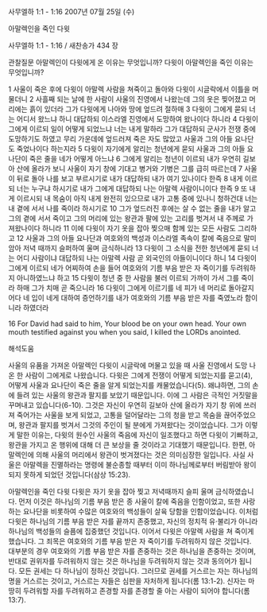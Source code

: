 사무엘하 1:1 - 1:16 
2007년 07월 25일 (수)

아말렉인을 죽인 다윗



사무엘하 1:1 - 1:16 / 새찬송가 434 장


관찰질문 
아말렉인이 다윗에게 온 이유는 무엇입니까?
다윗이 아말렉인을 죽인 이유는 무엇입니까?

1 사울이 죽은 후에 다윗이 아말렉 사람을 쳐죽이고 돌아와 다윗이 시글락에서 이틀을 머물더니 2 사흘째 되는 날에 한 사람이 사울의 진영에서 나왔는데 그의 옷은 찢어졌고 머리에는 흙이 있더라 그가 다윗에게 나아와 땅에 엎드려 절하매 3 다윗이 그에게 묻되 너는 어디서 왔느냐 하니 대답하되 이스라엘 진영에서 도망하여 왔나이다 하니라 
4 다윗이 그에게 이르되 일이 어떻게 되었느냐 너는 내게 말하라 그가 대답하되 군사가 전쟁 중에 도망하기도 하였고 무리 가운데에 엎드러져 죽은 자도 많았고 사울과 그의 아들 요나단도 죽었나이다 하는지라 5 다윗이 자기에게 알리는 청년에게 묻되 사울과 그의 아들 요나단이 죽은 줄을 네가 어떻게 아느냐 6 그에게 알리는 청년이 이르되 내가 우연히 길보아 산에 올라가 보니 사울이 자기 창에 기대고 병거와 기병은 그를 급히 따르는데 7 사울이 뒤로 돌아 나를 보고 부르시기로 내가 대답하되 내가 여기 있나이다 한즉 8 내게 이르되 너는 누구냐 하시기로 내가 그에게 대답하되 나는 아말렉 사람이니이다 한즉 9 또 내게 이르시되 내 목숨이 아직 내게 완전히 있으므로 내가 고통 중에 있나니 청하건대 너는 내 곁에 서서 나를 죽이라 하시기로 
10 그가 엎드러진 후에는 살 수 없는 줄을 내가 알고 그의 곁에 서서 죽이고 그의 머리에 있는 왕관과 팔에 있는 고리를 벗겨서 내 주께로 가져왔나이다 하니라 11 이에 다윗이 자기 옷을 잡아 찢으매 함께 있는 모든 사람도 그리하고 
12 사울과 그의 아들 요나단과 여호와의 백성과 이스라엘 족속이 칼에 죽음으로 말미암아 저녁 때까지 슬퍼하여 울며 금식하니라 13 다윗이 그 소식을 전한 청년에게 묻되 너는 어디 사람이냐 대답하되 나는 아말렉 사람 곧 외국인의 아들이니이다 하니 14 다윗이 그에게 이르되 네가 어찌하여 손을 들어 여호와의 기름 부음 받은 자 죽이기를 두려워하지 아니하였느냐 하고 15 다윗이 청년 중 한 사람을 불러 이르되 가까이 가서 그를 죽이라 하매 그가 치매 곧 죽으니라 16 다윗이 그에게 이르기를 네 피가 네 머리로 돌아갈지어다 네 입이 네게 대하여 증언하기를 내가 여호와의 기름 부음 받은 자를 죽였노라 함이니라 하였더라  

16 For David had said to him, Your blood be on your own head. Your own mouth testified against you when you said, I killed the LORDs anointed.

해석도움





사울의 유품을 가져온 아말렉인 
다윗이 시글락에 머물고 있을 때 사울 진영에서 도망 나온 한 사람이 그에게로 나왔습니다. 다윗은 그에게 전쟁이 어떻게 되었는지를 묻고(4), 어떻게 사울과 요나단이 죽은 줄을 알게 되었는지를 캐물었습니다(5). 왜냐하면, 그의 손에 들려 있는 사울의 왕관과 팔지를 보았기 때문입니다. 이에 그 사람은 극적인 거짓말을 꾸며내고 있습니다(6-10). 그것은 자신이 우연히 길보아 산에 올라가 자기 창 위에 쓰러져 죽어가는 사울을 보게 되었고, 고통을 덜어달라는 그의 청을 받고 목숨을 끊어주었으며, 왕관과 팔지를 벗겨서 그것의 주인이 될 분에게 가져왔다는 것이었습니다. 그가 이렇게 말한 이유는, 다윗의 원수인 사울의 죽음에 자신이 일조했다고 하면 다윗이 기뻐하고, 왕관을 가지고 온 행위에 대해 더 큰 보상을 줄 것이라고 기대했기 때문입니다. 한편, 아말렉인에 의해 사울의 머리에서 왕관이 벗겨졌다는 것은 의미심장한 일입니다. 사실 사울은 아말렉을 진멸하라는 명령에 불순종할 때부터 이미 하나님께로부터 버림받아 왕이 되지 못하게 되었던 것입니다(삼상 15:23).  

아말렉인을 죽인 다윗 
다윗은 자기 옷을 잡아 찢고 저녁때까지 슬피 울며 금식하였습니다. 먼저 이것은 하나님의 기름 부음 받은 종 사울이 칼에 죽음을 인함이었고, 또한 사랑하는 요나단을 비롯하여 수많은 여호와의 백성들이 살육 당함을 인함이었습니다. 이처럼 다윗은 하나님의 기름 부음 받은 자를 끝까지 존중했고, 자신의 정치적 유·불리가 아니라 하나님의 백성들의 슬픔에 집중했던 것입니다. 이어서 다윗은 아말렉 사람을 쳐 죽이게 했습니다. 그 죄목은 여호와의 기름 부음 받은 자 죽이기를 두려워하지 않은 것입니다. 대부분의 경우 여호와의 기름 부음 받은 자를 존중하는 것은 하나님을 존중하는 것이며, 반대로 권위자를 두려워하지 않는 것은 하나님을 두려워하지 않는 것과 동의어가 됩니다. 모든 권세는 다 하나님이 정하신 것입니다. 그러므로 권세를 거스르는 자는 하나님의 명을 거스르는 것이고, 거스르는 자들은 심판을 자처하게 됩니다(롬 13:1-2). 신자는 마땅히 두려워할 자를 두려워하고 존경할 자를 존경할 줄 아는 사람이 되어야 합니다(롬 13:7).